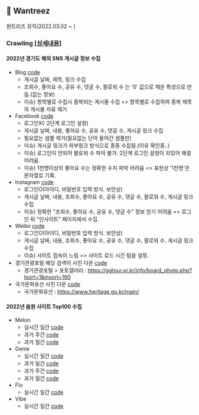 ## 💼 Wantreez
원트리즈 뮤직(2022.03.02 ~ )

### Crawling [[상세내용]](https://github.com/kbjung/Wantreez/tree/main/Crawling)
#### 2022년 경기도 해외 SNS 게시글 정보 수집
+ Blog [code](https://github.com/kbjung/Wantreez/blob/main/Crawling/blog_crawling.ipynb)
  - 게시글 날짜, 제목, 링크 수집
  - 조회수, 좋아요 수, 공유 수, 댓글 수, 팔로워 수 는 '0' 값으로 채운 특성으로 만듬.(없는 정보)
  - 이슈) 항목별로 수집시 중복되는 게시물 수집 => 항목별로 수집하여 중복 제목의 게시물 자료 제거
+ Facebook [code](https://github.com/kbjung/Wantreez/blob/main/Crawling/facebook_crawling.ipynb)
  - 로그인X(⁖2단계 로그인 설정)
  - 게시글 날짜, 내용, 좋아요 수, 공유 수, 댓글 수, 게시글 링크 수집
  - 필요없는 샘플 제거(필요없는 단어 들어간 샘플만)
  - 이슈) 게시글 링크가 외부링크 방식으로 종종 수집됨.(이유 확인중..)
  - 이슈) 로그인이 안되어 팔로워 수 파악 불가. 2단계 로그인 설정이 되있어 해결 어려움.
  - 이슈) 1천명이상의 좋아요 수는 정확한 수치 파악 어려움 => 표현상 '1천명'은 문자열로 기록.
+ Instagram [code](https://github.com/kbjung/Wantreez/blob/main/Crawling/insta_crawling.ipynb)
  - 로그인O(아이디, 비밀번호 입력 방식. 보안상)
  - 게시글 날짜, 내용, 조회수, 좋아요 수, 공유 수, 댓글 수, 팔로워 수, 게시글 링크 수집
  - 이슈) 정확한 "조회수, 좋아요 수, 공유 수, 댓글 수" 정보 얻기 어려움 => 로그인 뒤 "인사이트" 페이지에서 수집.
+ Weibo [code](https://github.com/kbjung/Wantreez/blob/main/Crawling/weibo_crawling.ipynb)
  - 로그인O(아이디, 비밀번호 입력 방식. 보안상)
  - 게시글 날짜, 내용, 조회수, 좋아요 수, 공유 수, 댓글 수, 팔로워 수, 게시글 링크 수집
  - 이슈) 사이트 접속이 느림 => 사이트 로드 시간 텀을 설정.
+ 경기관광포털 해당 검색어 사진 다운 [code](https://github.com/kbjung/Wantreez/blob/main/Crawling/pic_down/crawling_pic(ggtour).ipynb)
  - 경기관광포털 > 포토갤러리 : https://ggtour.or.kr/info/board_photo.php?tsort=1&msort=160
+ 국가문화유산 사진 다운 [code](https://github.com/kbjung/Wantreez/blob/main/Crawling/pic_down/crawling_pic(heritage).ipynb)
  - 국가문화유산 : https://www.heritage.go.kr/main/

#### 2022년 음원 사이트 Top100 수집
+ Melon
  - 실시간 일간 [code](https://github.com/kbjung/Wantreez/blob/main/Crawling/music/live_melon.ipynb)
  - 과거 주간 [code](https://github.com/kbjung/Wantreez/blob/main/Crawling/music/week_melon.ipynb)
  - 과거 월간 [code](https://github.com/kbjung/Wantreez/blob/main/Crawling/music/month_melon.ipynb)
+ Genie
  - 실시간 일간 [code](https://github.com/kbjung/Wantreez/blob/main/Crawling/music/live_genie.ipynb)
  - 과거 일간 [code](https://github.com/kbjung/Wantreez/blob/main/Crawling/music/day_genie.ipynb)
  - 과거 주간 [code](https://github.com/kbjung/Wantreez/blob/main/Crawling/music/week_genie.ipynb)
  - 과거 월간 [code](https://github.com/kbjung/Wantreez/blob/main/Crawling/music/month_genie.ipynb)
+ Flo
  - 실시간 일간 [code](https://github.com/kbjung/Wantreez/blob/main/Crawling/music/live_flo.ipynb)
+ Vibe
  - 실시간 일간 [code](https://github.com/kbjung/Wantreez/blob/main/Crawling/music/live_vibe.ipynb)
